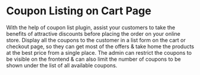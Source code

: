 # Coupon Listing on Cart Page
With the help of coupon list plugin, assist your customers to take the benefits of attractive discounts before placing the order on your online store. Display all the coupons to the customer in a list form on the cart or checkout page, so they can get most of the offers & take home the products at the best price from a single place. The admin can restrict the coupons to be visible on the frontend & can also limit the number of coupons to be shown under the list of all available coupons.
